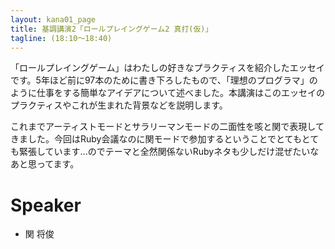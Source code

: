 ```yaml
---
layout: kana01_page
title: 基調講演2「ロールプレイングゲーム2 真打(仮)」
tagline: (18:10〜18:40)
---
```


「ロールプレイングゲーム」はわたしの好きなプラクティスを紹介したエッセイです。5年ほど前に97本のために書き下ろしたもので、「理想のプログラマ」のように仕事をする簡単なアイデアについて述べました。本講演はこのエッセイのプラクティスやこれが生まれた背景などを説明します。

これまでアーティストモードとサラリーマンモードの二面性を咳と関で表現してきました。今回はRuby会議なのに関モードで参加するということでとてもとても緊張しています...のでテーマと全然関係ないRubyネタも少しだけ混ぜたいなあと思ってます。

# Speaker
- 関 将俊
